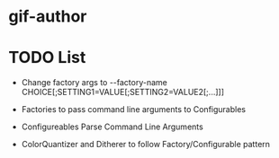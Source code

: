 # gif-author


# TODO List

- Change factory args to --factory-name CHOICE[;SETTING1=VALUE[;SETTING2=VALUE2[;...]]]
- Factories to pass command line arguments to Configurables
- Configureables Parse Command Line Arguments

- ColorQuantizer and Ditherer to follow Factory/Configurable pattern



